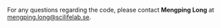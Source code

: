 For any questions regarding the code, please contact **Mengping Long** at <mengping.long@scilifelab.se>.
